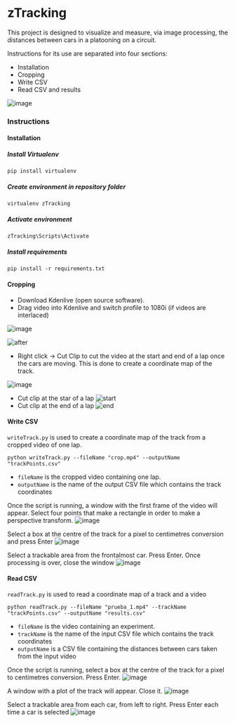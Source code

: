 # zTracking

This project is designed to visualize and measure, via image processing, the distances between cars in a platooning on a circuit.

Instructions for its use are separated into four sections:
* Installation
* Cropping
* Write CSV
* Read CSV and results

![image](./READMEimg/zTracking.png)

### Instructions
#### Installation
##### Install Virtualenv
```
pip install virtualenv
```
##### Create environment in repository folder
```
virtualenv zTracking
```
##### Activate environment
```
zTracking\Scripts\Activate
```
##### Install requirements
```
pip install -r requirements.txt
```

#### Cropping
* Download Kdenlive (open source software).
* Drag video into Kdenlive and switch profile to 1080i (if videos are interlaced)

![image](./READMEimg/crop_videos/0.png)

![after](./READMEimg/crop_videos/after.jpg)

* Right click -> Cut Clip to cut the video at the start and end of a lap once the cars are moving. This is done to create a coordinate map of the track.

![image](./READMEimg/crop_videos/2.png)
* Cut clip at the star of a lap
![start](./READMEimg/crop_videos/4.png)
* Cut clip at the end of a lap
![end](./READMEimg/crop_videos/5.png)


#### Write CSV

`writeTrack.py` is used to create a coordinate map of the track from a cropped video of one lap.
```
python writeTrack.py --fileName "crop.mp4" --outputName "trackPoints.csv"
```

* `fileName` is the cropped video containing one lap.
* `outputName` is the name of the output CSV file which contains the track coordinates

Once the script is running, a window with the first frame of the video will appear. Select four points that make a rectangle in order to make a perspective transform.
![image](./READMEimg/write_track/1.png)

Select a box at the centre of the track for a pixel to centimetres conversion and press Enter
![image](./READMEimg/write_track/2.png)

Select a trackable area from the frontalmost car. Press Enter. Once processing is over, close the window
![image](./READMEimg/write_track/3.png)

#### Read CSV

`readTrack.py` is used to read a coordinate map of a track and a video
```
python readTrack.py --fileName "prueba_1.mp4" --trackName "trackPoints.csv" --outputName "results.csv"
```
* `fileName` is the video containing an experiment.
* `trackName` is the name of the input CSV file which contains the track coordinates
* `outputName` is a CSV file containing the distances between cars taken from the input video

Once the script is running, select a box at the centre of the track for a pixel to centimetres conversion. Press Enter.
![image](./READMEimg/read_track/1.png)

A window with a plot of the track will appear. Close it.
![image](./READMEimg/read_track/2.png)

Select a trackable area from each car, from left to right. Press Enter each time a car is selected
![image](./READMEimg/read_track/3.png)
